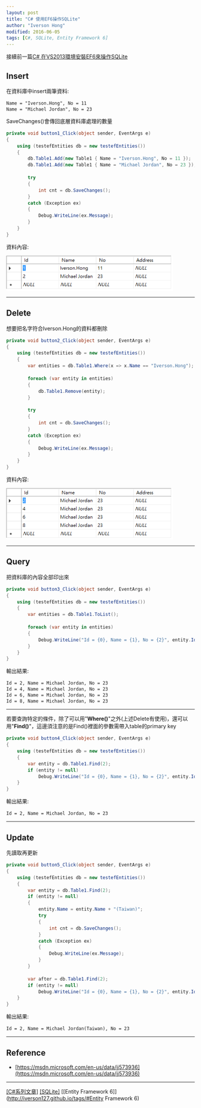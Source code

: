 ```yaml
---
layout: post
title: "C# 使用EF6操作SQLite"
author: "Iverson Hong"
modified: 2016-06-05
tags: [C#, SQLite, Entity Framework 6]
---
```


接續前一篇[C# 在VS2013環境安裝EF6來操作SQLite](http://iverson127.github.io/CSharp_EF6_SQLite_VS2013_Install/)

## Insert ##

在資料庫中insert兩筆資料:

    Name = "Iverson.Hong", No = 11
    Name = "Michael Jordan", No = 23

SaveChanges()會傳回底層資料庫處理的數量

~~~csharp
private void button1_Click(object sender, EventArgs e)
{
    using (testefEntities db = new testefEntities())
    {
        db.Table1.Add(new Table1 { Name = "Iverson.Hong", No = 11 });
        db.Table1.Add(new Table1 { Name = "Michael Jordan", No = 23 });

        try
        {
            int cnt = db.SaveChanges();
        }
        catch (Exception ex)
        {
            Debug.WriteLine(ex.Message);
        }
    }
}
~~~

資料內容:

![](..\images\postImage\CSharp_EF6_SQLite_Operator\001.png)

----------

## Delete ##

想要把名字符合Iverson.Hong的資料都刪除

~~~csharp
private void button2_Click(object sender, EventArgs e)
{
    using (testefEntities db = new testefEntities())
    {
        var entities = db.Table1.Where(x => x.Name == "Iverson.Hong");

        foreach (var entity in entities)
        {
            db.Table1.Remove(entity);
        }

        try
        {
            int cnt = db.SaveChanges();
        }
        catch (Exception ex)
        {
            Debug.WriteLine(ex.Message);
        }
    }
}
~~~

資料內容:

![](..\images\postImage\CSharp_EF6_SQLite_Operator\002.png)

----------

## Query ##

把資料庫的內容全部印出來

~~~csharp
private void button3_Click(object sender, EventArgs e)
{
    using (testefEntities db = new testefEntities())
    {
        var entities = db.Table1.ToList();

        foreach (var entity in entities)
        {
            Debug.WriteLine("Id = {0}, Name = {1}, No = {2}", entity.Id, entity.Name, entity.No);
        }
    }
}
~~~

輸出結果:

    Id = 2, Name = Michael Jordan, No = 23
    Id = 4, Name = Michael Jordan, No = 23
    Id = 6, Name = Michael Jordan, No = 23
    Id = 8, Name = Michael Jordan, No = 23

----------

若要查詢特定的條件，除了可以用"**Where()**"之外(上述Delete有使用)，還可以用"**Find()**"，這邊須注意的是Find()裡面的參數需帶入table的primary key

~~~csharp
private void button4_Click(object sender, EventArgs e)
{
    using (testefEntities db = new testefEntities())
    {
        var entity = db.Table1.Find(2);
        if (entity != null)
            Debug.WriteLine("Id = {0}, Name = {1}, No = {2}", entity.Id, entity.Name, entity.No);
    }
}
~~~

輸出結果:

    Id = 2, Name = Michael Jordan, No = 23

----------

## Update ##

先讀取再更新

~~~csharp
private void button5_Click(object sender, EventArgs e)
{
    using (testefEntities db = new testefEntities())
    {
        var entity = db.Table1.Find(2);
        if (entity != null)
        {
            entity.Name = entity.Name + "(Taiwan)";
            try
            {
                int cnt = db.SaveChanges();
            }
            catch (Exception ex)
            {
                Debug.WriteLine(ex.Message);
            }
        }

        var after = db.Table1.Find(2);
        if (entity != null)
            Debug.WriteLine("Id = {0}, Name = {1}, No = {2}", entity.Id, entity.Name, entity.No);
    }
}
~~~

輸出結果:

    Id = 2, Name = Michael Jordan(Taiwan), No = 23

----------

## Reference ##

- [https://msdn.microsoft.com/en-us/data/jj573936](https://msdn.microsoft.com/en-us/data/jj573936)

----------

[[C#系列文章]](http://iverson127.github.io/tags/#C#)
[[SQLite]](http://iverson127.github.io/tags/#SQLite)
[[Entity Framework 6]](http://iverson127.github.io/tags/#Entity Framework 6)
